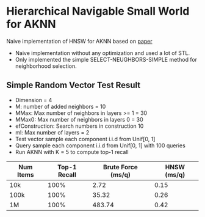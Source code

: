 # Hierarchical Navigable Small World for AKNN 
Naive implementation of HNSW for AKNN based on [paper](https://arxiv.org/pdf/1603.09320.pdf)

* Naive implementation without any optimization and used a lot of STL.
* Only implemented the simple SELECT-NEUGHBORS-SIMPLE method for neighborhood selection.

## Simple Random Vector Test Result
* Dimension = 4
* M: number of added neighbors = 10
* MMax: Max number of neighbors in layers >= 1 = 30
* MMax0: Max number of neighbors in layers 0 = 30
* efConstruction: Search numbers in construction 10
* ml: Max number of layers = 2
* Test vector sample each component i.i.d from Unif[0, 1]
* Query sample each component i.i.d from Unif[0, 1] with 100 queries
* Run AKNN with K = 5 to compute top-1 recall

| Num Items   | Top-1 Recall | Brute Force (ms/q) | HNSW (ms/q) | 
| ----------- | ----------- | ----------- | ----------- |
| 10k         | 100%        | 2.72        | 0.15        |
| 100k        | 100%        | 35.32       | 0.26        |
| 1M          | 100%        | 483.74      | 0.42        |

